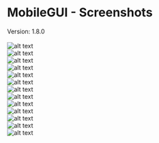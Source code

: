 # MobileGUI - Screenshots 
Version: 1.8.0 <br/>	
![alt text](https://raw.githubusercontent.com/tomvalk/RemoteGUI-Releases/main/Screenshot_MobileGUI/MG1.png)	 <br/>
![alt text](https://raw.githubusercontent.com/tomvalk/RemoteGUI-Releases/main/Screenshot_MobileGUI/MG2.png)	 <br/>
![alt text](https://raw.githubusercontent.com/tomvalk/RemoteGUI-Releases/main/Screenshot_MobileGUI/MG3.png)	 <br/>
![alt text](https://raw.githubusercontent.com/tomvalk/RemoteGUI-Releases/main/Screenshot_MobileGUI/MG4.png)	 <br/>
![alt text](https://raw.githubusercontent.com/tomvalk/RemoteGUI-Releases/main/Screenshot_MobileGUI/MG5.png)	 <br/>
![alt text](https://raw.githubusercontent.com/tomvalk/RemoteGUI-Releases/main/Screenshot_MobileGUI/MG6.png)	 <br/>
![alt text](https://raw.githubusercontent.com/tomvalk/RemoteGUI-Releases/main/Screenshot_MobileGUI/MG7.png)	 <br/>
![alt text](https://raw.githubusercontent.com/tomvalk/RemoteGUI-Releases/main/Screenshot_MobileGUI/MG8.png)	 <br/>
![alt text](https://raw.githubusercontent.com/tomvalk/RemoteGUI-Releases/main/Screenshot_MobileGUI/MG9.png)	 <br/>
![alt text](https://raw.githubusercontent.com/tomvalk/RemoteGUI-Releases/main/Screenshot_MobileGUI/MG10.png)	 <br/>
![alt text](https://raw.githubusercontent.com/tomvalk/RemoteGUI-Releases/main/Screenshot_MobileGUI/MG11.png)	 <br/>
![alt text](https://raw.githubusercontent.com/tomvalk/RemoteGUI-Releases/main/Screenshot_MobileGUI/MG12.png)	 <br/>
![alt text](https://raw.githubusercontent.com/tomvalk/RemoteGUI-Releases/main/Screenshot_MobileGUI/MG13.png)	 <br/>
